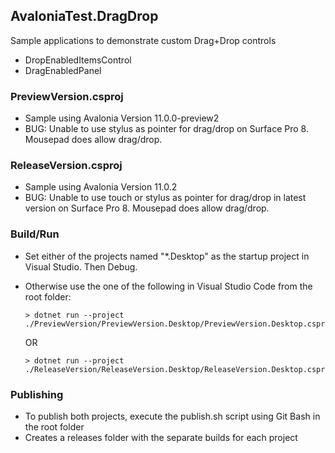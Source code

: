 AvaloniaTest.DragDrop
---
Sample applications to demonstrate custom Drag+Drop controls 
- DropEnabledItemsControl
- DragEnabledPanel

### PreviewVersion.csproj
- Sample using Avalonia Version 11.0.0-preview2
- BUG: Unable to use stylus as pointer for drag/drop on Surface Pro 8. Mousepad does allow drag/drop.

### ReleaseVersion.csproj
- Sample using Avalonia Version 11.0.2
- BUG: Unable to use touch or stylus as pointer for drag/drop in latest version on Surface Pro 8. Mousepad does allow drag/drop.

### Build/Run
- Set either of the projects named "*.Desktop" as the startup project in Visual Studio. Then Debug.
- Otherwise use the one of the following in Visual Studio Code from the root folder:
    ```
    > dotnet run --project ./PreviewVersion/PreviewVersion.Desktop/PreviewVersion.Desktop.csproj
    ```
    OR

    ```
    > dotnet run --project ./ReleaseVersion/ReleaseVersion.Desktop/ReleaseVersion.Desktop.csproj
    ```

### Publishing
- To publish both projects, execute the publish.sh script using Git Bash in the root folder
- Creates a releases folder with the separate builds for each project
